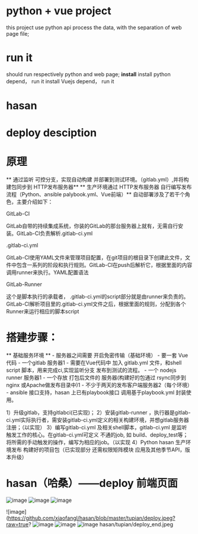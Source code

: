 # python + vue project

this project use python api process the data, with the separation of web page file;

# run it
should run respectively python and web page; 
**install**
install python depend， run it
install Vuejs depend， run it
# hasan
# deploy desciption
# 原理

** 通过监听 可控分支，实现自动构建 并部署到测试环境。（gitlab.yml）,并将构建包同步到 HTTP发布服务器**
** 生产环境通过 HTTP发布服务器 自行编写发布流程（Python、ansible palybook.yml、Vue前端）**
自动部署涉及了若干个角色，主要介绍如下：

GitLab-CI

GitLab自带的持续集成系统，你装的GitLab的那台服务器上就有，无需自行安装。GitLab-CI负责解析.gitlab-ci.yml

.gitlab-ci.yml

GitLab-CI使用YAML文件来管理项目配置，在git项目的根目录下创建此文件，文件中包含一系列的阶段和执行规则。GitLab-CI在push后解析它，根据里面的内容调用runner来执行。YAML配置语法

GitLab-Runner

这个是脚本执行的承载者， .gitlab-ci.yml的script部分就是由runner来负责的。GitLab-CI解析项目里的.gitlab-ci.yml文件之后，根据里面的规则，分配到各个Runner来运行相应的脚本script

# 搭建步骤：

** 基础服务环境 **
	- 服务器之间需要 开启免密传输（基础环境）
	- 要一套 Vue代码
	- 一个gitlab 服务器1
	- 需要在Vue代码中 加入 gitlab.yml 文件，和shell script 脚本，用来完成ci,实现监听分支 发布到测试的流程。 
	- 一个 nodejs runner 服务器1
	- 一个存放 打包后文件的 服务器(构建好的包通过 rsync同步到 nginx 或Apache做发布目录中)1
	- 不少于两天的发布客户端服务器2（每个环境）
 	- ansible 接口支持，hasan 上已有playbook接口 调用基于playbook.yml 封装使用。

1）升级gitlab，支持gitlabci(已实现)；
2）安装gitlab-runner ，执行器是gitlab-ci.yml实际执行者，需安装gitlab-ci.yml定义的相关构建环境，并想gitlab服务器注册；（以实现）
3）编写gitlab-ci.yml 及相关shell脚本，gitlab-ci.yml 是监听 触发工作的核心。在gitlab-ci.yml可定义 不通的job, 如 build、deploy_test等；将所需的手动触发的操作，编写为相应的job。（以实现
4）Python hasan 生产环境发布 构建好的项目包（已实现部分 还需权限矩阵模块 应用及其他季节API，版本升级）
# hasan（哈桑）——deploy 前端页面


![image](https://github.com/xiaofangl/hasan/blob/master/tupian/index.jpeg?raw=true)
![image](https://github.com/xiaofangl/hasan/blob/master/tupian/add.jpeg?raw=true)
![image](https://github.com/xiaofangl/hasan/blob/master/tupian/manage.jpeg?raw=true)

![image](https://github.com/xiaofangl/hasan/blob/master/tupian/deploy.jpeg?raw=true?
![image](https://github.com/xiaofangl/hasan/blob/master/tupian/choose_branch.jpeg?raw=true)
![image](https://github.com/xiaofangl/hasan/blob/master/tupian/deploy_end.jpeg?raw=true)
 ![image](https://github.com/xiaofangl/hasan/blob/master/tupian/deploy_end.jpeg?raw=true)
hasan/tupian/deploy_end.jpeg
